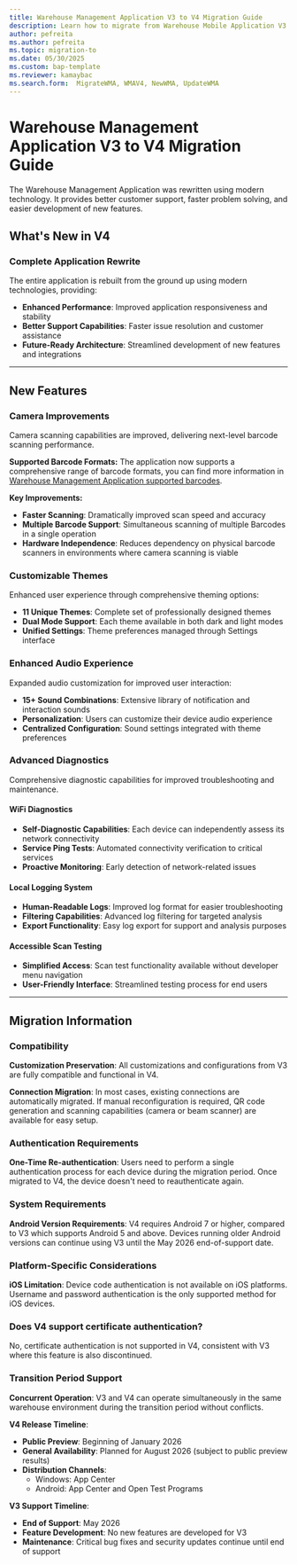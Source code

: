 ```yaml
---
title: Warehouse Management Application V3 to V4 Migration Guide
description: Learn how to migrate from Warehouse Mobile Application V3 to V4, including compatibility, requirements, and timeline.
author: pefreita
ms.author: pefreita
ms.topic: migration-to
ms.date: 05/30/2025
ms.custom: bap-template
ms.reviewer: kamaybac
ms.search.form:  MigrateWMA, WMAV4, NewWMA, UpdateWMA
---
```

# Warehouse Management Application V3 to V4 Migration Guide

The Warehouse Management Application was rewritten using modern technology. It provides better customer support, faster problem solving, and easier development of new features.

## What's New in V4

### Complete Application Rewrite

The entire application is rebuilt from the ground up using modern technologies, providing:

- **Enhanced Performance**: Improved application responsiveness and stability
- **Better Support Capabilities**: Faster issue resolution and customer assistance
- **Future-Ready Architecture**: Streamlined development of new features and integrations

---

## New Features

### Camera Improvements

Camera scanning capabilities are improved, delivering next-level barcode scanning performance.

**Supported Barcode Formats:**
The application now supports a comprehensive range of barcode formats, you can find more information in [Warehouse Management Application supported barcodes](warehouse-app-bar-code-support.md).

**Key Improvements:**

- **Faster Scanning**: Dramatically improved scan speed and accuracy
- **Multiple Barcode Support**: Simultaneous scanning of multiple Barcodes in a single operation
- **Hardware Independence**: Reduces dependency on physical barcode scanners in environments where camera scanning is viable

### Customizable Themes

Enhanced user experience through comprehensive theming options:

- **11 Unique Themes**: Complete set of professionally designed themes
- **Dual Mode Support**: Each theme available in both dark and light modes
- **Unified Settings**: Theme preferences managed through Settings interface

### Enhanced Audio Experience

Expanded audio customization for improved user interaction:

- **15+ Sound Combinations**: Extensive library of notification and interaction sounds
- **Personalization**: Users can customize their device audio experience
- **Centralized Configuration**: Sound settings integrated with theme preferences

### Advanced Diagnostics

Comprehensive diagnostic capabilities for improved troubleshooting and maintenance.

#### WiFi Diagnostics

- **Self-Diagnostic Capabilities**: Each device can independently assess its network connectivity
- **Service Ping Tests**: Automated connectivity verification to critical services
- **Proactive Monitoring**: Early detection of network-related issues

#### Local Logging System

- **Human-Readable Logs**: Improved log format for easier troubleshooting
- **Filtering Capabilities**: Advanced log filtering for targeted analysis
- **Export Functionality**: Easy log export for support and analysis purposes

#### Accessible Scan Testing

- **Simplified Access**: Scan test functionality available without developer menu navigation
- **User-Friendly Interface**: Streamlined testing process for end users

---

## Migration Information

### Compatibility

**Customization Preservation**: All customizations and configurations from V3 are fully compatible and functional in V4.

**Connection Migration**: In most cases, existing connections are automatically migrated. If manual reconfiguration is required, QR code generation and scanning capabilities (camera or beam scanner) are available for easy setup.

### Authentication Requirements

**One-Time Re-authentication**: Users need to perform a single authentication process for each device during the migration period. Once migrated to V4, the device doesn't need to reauthenticate again.

### System Requirements

**Android Version Requirements**: V4 requires Android 7 or higher, compared to V3 which supports Android 5 and above. Devices running older Android versions can continue using V3 until the May 2026 end-of-support date.

### Platform-Specific Considerations

**iOS Limitation**: Device code authentication is not available on iOS platforms. Username and password authentication is the only supported method for iOS devices.

### Does V4 support certificate authentication?

No, certificate authentication is not supported in V4, consistent with V3 where this feature is also discontinued.

### Transition Period Support

**Concurrent Operation**: V3 and V4 can operate simultaneously in the same warehouse environment during the transition period without conflicts.

**V4 Release Timeline**:

- **Public Preview**: Beginning of January 2026
- **General Availability**: Planned for August 2026 (subject to public preview results)
- **Distribution Channels**: 
  - Windows: App Center
  - Android: App Center and Open Test Programs

**V3 Support Timeline**: 

- **End of Support**: May 2026
- **Feature Development**: No new features are developed for V3
- **Maintenance**: Critical bug fixes and security updates continue until end of support
